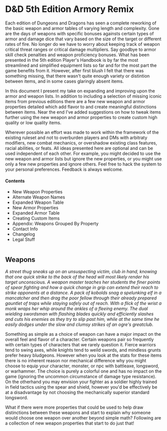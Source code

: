 # D&D 5th Edition Armory Remix

Each edition of Dungeons and Dragons has seen a complete reworking of the basic weapon and armor tables of varying length and complexity. Gone are the days of weapons with specific bonuses againsts certain types of armor and damage dice that vary based on the size of the target or different rates of fire. No longer do we have to worry about keeping track of weapon critical threat ranges or critical damage multipliers. Say goodbye to armor skill check penalties and weapon proficiency bonuses. What has been presented in the 5th edition Player's Handbook is by far the most streamlined and simplified equipment lists so far and for the most part the game benefits from it. However, after first blush I felt that there was something missing, that there wasn't quite enough variety or distintion between items, and in some cases glaringly absent items.

In this document I present my take on expanding and improving upon the armor and weapon lists. In addition to including a selection of missing iconic items from previous editions there are a few new weapon and armor properties detailed which add flavor to and create meaningful distinctions between items. Near the end I've added suggestions on how to tweak items further using the new weapon and armor properties to create custom high quality or low quality items. 

Wherever possible an effort was made to work within the framework of the existing ruleset and not to overburden players and DMs with arbitraty modifiers, new combat mechanics, or overshadow existing class features, racial abilities, or feats. All ideas presented here are optional and can be used independent of each other. For example, you might decided to use the new weapon and armor lists but ignore the new properties, or you might use only a few new properties and ignore others. Feel free to hack the system to your personal preferences. Feedback is always welcome.

#### Contents
* New Weapon Properties
* Alternate Weapon Names
* Expanded Weapon Table
* New Armor Properties
* Expanded Armor Table
* Creating Custom Items
* Appendix: Weapons Grouped By Property
* Contact Info
* Changelog
* Legal Stuff

```
```

## Weapons
*A street thug sneaks up on an unsuspecting victim, club in hand, knowing that one quick strike to the back of the head will most likely render his target unconscious. A weapon master teaches her students the finer points of spear fighting and how a quick change in grip can extend their reach to strike opponents at a distance. A pack of kobolds snag a spelunking elf in a mancatcher and then drag the poor fellow through their already prepared gauntlet of traps while staying safely out of reach. With a flick of the wrist a monk wraps her whip around the ankles of a fleeing enemy. The dual wielding swordsman with flashing blades quickly and efficiently slashes and cuts his enemies as they try to slip past him, while at the same time he easily dodges under the slow and clumsy strikes of an ogre's greatclub.*

Something as simple as a choice of weapon can have a major impact on the overall feel and flavor of a character. Certain weapons pair so frequently with certain types of characters that we rarely question it. Fierce warriors tend to swing axes, while knights tend to weild swords, and mindless grunts prefer heavy bludgeons. However when you look at the stats for these items there is no inherent reason nor mechanical difference why you might choose to equip your character, monster, or npc with battleaxe, longsword, or warhammer. The choice is purely a colorful one and has no impact on the game (ignoring the uncommon circumstance of damage type resistance). On the otherhand you may envision your fighter as a soldier highly trained in field tactics using the spear and shield, however you'd be effectively be at a disadvantage by not choosing the mechanically superior standard longsword. 

What if there were more properties that could be used to help draw distinctions between these weapons and start to explain why someone would choose one weapon over another beyond simple math? Following are a collection of new weapon properties that start to do just that!